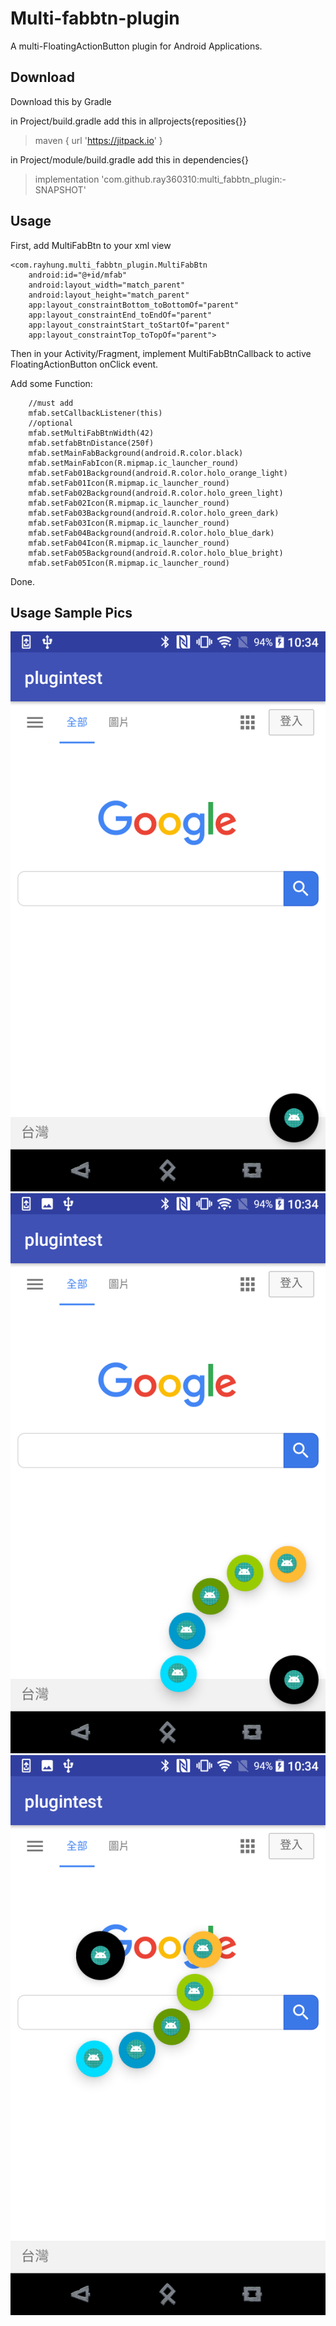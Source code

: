 # Multi-fabbtn-plugin
A multi-FloatingActionButton plugin for Android Applications.


## Download

Download this by Gradle

in Project/build.gradle add this in allprojects{reposities{}}

> maven { url 'https://jitpack.io' }

in Project/module/build.gradle add this in dependencies{}

> implementation 'com.github.ray360310:multi_fabbtn_plugin:-SNAPSHOT'

## Usage

First, add MultiFabBtn to your xml view

    <com.rayhung.multi_fabbtn_plugin.MultiFabBtn
        android:id="@+id/mfab"
        android:layout_width="match_parent"
        android:layout_height="match_parent"
        app:layout_constraintBottom_toBottomOf="parent"
        app:layout_constraintEnd_toEndOf="parent"
        app:layout_constraintStart_toStartOf="parent"
        app:layout_constraintTop_toTopOf="parent">
        
Then in your Activity/Fragment, implement MultiFabBtnCallback to active FloatingActionButton onClick event.

Add some Function:

        //must add
        mfab.setCallbackListener(this)
        //optional
        mfab.setMultiFabBtnWidth(42)
        mfab.setfabBtnDistance(250f)
        mfab.setMainFabBackground(android.R.color.black)
        mfab.setMainFabIcon(R.mipmap.ic_launcher_round)
        mfab.setFab01Background(android.R.color.holo_orange_light)
        mfab.setFab01Icon(R.mipmap.ic_launcher_round)
        mfab.setFab02Background(android.R.color.holo_green_light)
        mfab.setFab02Icon(R.mipmap.ic_launcher_round)
        mfab.setFab03Background(android.R.color.holo_green_dark)
        mfab.setFab03Icon(R.mipmap.ic_launcher_round)
        mfab.setFab04Background(android.R.color.holo_blue_dark)
        mfab.setFab04Icon(R.mipmap.ic_launcher_round)
        mfab.setFab05Background(android.R.color.holo_blue_bright)
        mfab.setFab05Icon(R.mipmap.ic_launcher_round)

Done. 

## Usage Sample Pics

![alt text](screenshots/screenshot_01.png "Initial")
![alt text](screenshots/screenshot_02.png "Touch the main fab")
![alt text](screenshots/screenshot_03.png "Move the main fab to change position")



